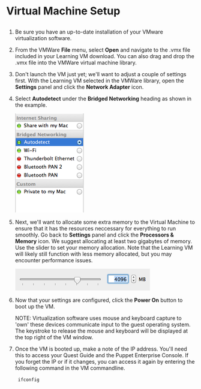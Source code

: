 # Virtual Machine Setup

## 

1. Be sure you have an up-to-date installation of your VMware virtualization software.

2. From the VMWare __File__ menu, select __Open__ and navigate to the .vmx file included in your Learning VM download. You can also drag and drop the .vmx file into the VMWare virtual machine library.

3. Don't launch the VM just yet; we'll want to adjust a couple of settings first. With the Learning VM selected in the VMWare library, open the __Settings__ panel and click the __Network Adapter__ icon.

4. Select __Autodetect__ under the __Bridged Networking__ heading as shown in the example.

	![image](./assets/vmware_network_bridged.png)

5. Next, we'll want to allocate some extra memory to the Virtual Machine to ensure that it has the resources neccessary for everything to run smoothly. Go back to __Settings__ panel and click the __Processors & Memory__ icon. We suggest allocating at least two gigabytes of memory. Use the slider to set your memory allocation. Note that the Learning VM will likely still function with less memory allocated, but you may encounter performance issues.

	![image](./assets/vmware_memory.png)

6. Now that your settings are configured, click the __Power On__ button to boot up the VM.

	NOTE: Virtualization software uses mouse and keyboard capture to 'own' these devices communicate input to the guest operating system. The keystroke to release the mouse and keyboard will be displayed at the top right of the VM window.

7. Once the VM is booted up, make a note of the IP address. You'll need this to access your Quest Guide and the Puppet Enterprise Console. If you forget the IP or if it changes, you can access it again by entering the following command in the VM commandline.

		ifconfig


<!-- Not needed

8. Now that the VM is running you're ready to launch your Quest Guide. First, Navigate into the quest_guide directory in your virtual machine:

		cd ~/quest_guide
	
9. We built the Quest Guide with a static site generator called Jekyll. To launch the Quest Guide, enter the following command:

		jekyll serve --detach
	
10. To view the Quest Guide, open a web browser on your host system and enter the url, inserting the VM IP you noted earlier:

		<vm's IP>:4000

-->